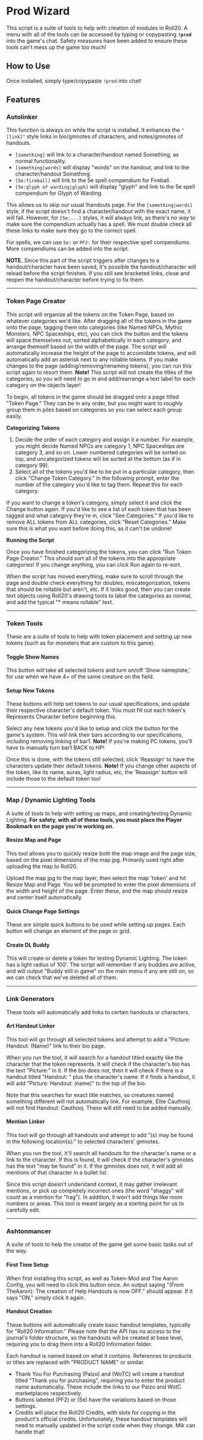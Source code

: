 # Prod Wizard
This script is a suite of tools to help with creation of modules in Roll20. A menu with all of the tools can be accessed by typing or copypasting **`!prod`** into the game's chat. Safety measures have been added to ensure these tools can't mess up the game too much!


## How to Use
Once installed, simply type/copypaste `!prod` into chat!

## Features

### Autolinker
This function is always on while the script is installed. It enhances the `"[link]"` style links in bio/gmnotes of characters, and notes/gmnotes of handouts.
* `[something]` will link to a character/handout named Something, as normal functionality.
* `[something|words]` will display "words" on the handout, and link to the character/handout Something.
* `[5e:fireball]` will link to the 5e spell compendium for Fireball.
* `[5e:glyph of warding|glyph]` will display "glyph" and link to the 5e spell compendium for Glyph of Warding.

This allows us to skip our usual !handouts page. For the `[something|words]` style, if the script doesn't find a character/handout with the exact name, it will fail. However, for `[5e:...]` styles, it will always link, as there's no way to make sure the compendium actually has a spell. We must double check all these links to make sure they go to the correct spell.

For spells, we can use `5e:` or `PF2:` for their respective spell compendiums. More compendiums can be added into the script.

**NOTE.** Since this part of the script triggers after changes to a handout/character have been saved, it's possible the handout/character will reload before the script finishes. If you still see bracketed links, close and reopen the handout/character before trying to fix them.

---
### Token Page Creator
This script will organize all the tokens on the Token Page, based on whatever categories we'd like. After dragging all of the tokens in the game onto the page, tagging them into categories (like Named NPCs, Mythic Monsters, NPC Spaceships, etc), you can click the button and the tokens will space themselves out, sorted alphabetically in each category, and arrange themself based on the width of the page. The script will automatically increase the height of the page to accomidate tokens, and will automatically add an asterisk next to any rollable tokens. If you make changes to the page (adding/removing/renaming tokens), you can run this script again to resort them. **Note!** This script will not create the titles of the categories, so you will need to go in and add/rearrange a text label for each category on the objects layer! 

To begin, all tokens in the game should be dragged onto a page titled "Token Page." They can be in any order, but you might want to roughly group them in piles based on categories so you can select each group easily.

**Categorizing Tokens**

1. Decide the order of each category and assign it a number. For example, you might decide Named NPCs are category 1, NPC Spaceships are category 3, and so on. Lower numbered categories will be sorted on top, and uncategorized tokens will be sorted at the bottom (as if in category 99).
2. Select all of the tokens you'd like to be put in a particular category, then click "Change Token Category." In the following prompt, enter the number of the category you'd like to tag them. Repeat this for each category.

If you want to change a token's category, simply select it and click the Change button again. If you'd like to see a list of each token that has been tagged and what category they're in, click "See Categories." 
If you'd like to remove ALL tokens from ALL categories, click "Reset Categories." Make sure this is what you want before doing this, as it can't be undone! 

**Running the Script**

Once you have finished categorizing the tokens, you can click "Run Token Page Creator." This should sort all of the tokens into the appropriate categories! If you change anything, you can click Run again to re-sort. 

When the script has moved everything, make sure to scroll through the page and double check everything for doubles, miscategorization, tokens that should be rollable but aren't, etc. If it looks good, then you can create text objects using Roll20's drawing tools to label the categories as normal, and add the typical "* means rollable" text.

---
### Token Tools
These are a suite of tools to help with token placement and setting up new tokens (such as for monsters that are custom to this game).

#### Toggle Show Names
This button will take all selected tokens and turn on/off 'Show nameplate,' for use when we have 4+ of the same creature on the field.  

#### Setup New Tokens
These buttons will help set tokens to our usual specifications, and update their respective character's default token. You must fill out each token's Represents Character before beginning this.

Select any new tokens you'd like to setup and click the button for the game's system. This will link their bars according to our specifications, including removing linking of bar1. **Note!** If you're making PC tokens, you'll have to manually turn bar1 BACK to HP!

Once this is done, with the tokens still selected, click 'Reassign' to have the characters update their default tokens. **Note!** If you change other aspects of the token, like its name, auras, light radius, etc, the 'Reassign' button will include those to the default token too!

---
### Map / Dynamic Lighting Tools
A suite of tools to help with setting up maps, and creating/testing Dynamic Lighting.
**For safety, with all of these tools, you must place the Player Bookmark on the page you're working on.**

#### Resize Map and Page
This tool allows you to quickly resize both the map image and the page size, based on the pixel dimensions of the map jpg. Primarily used right after uploading the map to Roll20. 

Upload the map jpg to the map layer, then select the map 'token' and hit Resize Map and Page.
You will be prompted to enter the pixel dimensions of the width and height of the page. Enter these, and the map should resize and center itself automatically.

#### Quick Change Page Settings
These are simple quick buttons to be used while setting up pages. Each button will change an element of the page or grid.

#### Create DL Buddy
This will create or delete a token for testing Dynamic Lighting. The token has a light radius of 100'. The script will remember if any buddies are active, and will output "Buddy still in game" on the main menu if any are still on, so we can check that we've deleted all of them.

---
### Link Generators
These tools will automatically add links to certain handouts or characters.

#### Art Handout Linker
This tool will go through all selected tokens and attempt to add a "Picture: Handout: (Name)" link to their bio page. 

When you run the tool, it will search for a handout titled exactly like the character that the token represents. It will check if the character's bio has the text "Picture:" in it. If the bio does not, then it will check if there is a handout titled "Handout: " plus the character's name. If it finds a handout, it will add "Picture: Handout: (name)" to the top of the bio.

Note that this searches for exact title matches, so creatures named something different will not automatically link. For example, Elite Cauthooj will not find Handout: Cauthooj. These will still need to be added manually.

#### Mention Linker
This tool will go through all handouts and attempt to add "<name>(s) may be found in the following location(s):" to selected characters' gmnotes.
  
When you run the tool, it'll search all handouts for the character's name or a link to the character. If this is found, it will check if the character's gmnotes has the text "may be found" in it. If the gmnotes does not, it will add all mentions of that character in a bullet list. 

Since this script doesn't understand context, it may gather irrelevant mentions, or pick up completely incorrect ones (the word "shaggy" will count as a mention for "hag"). In addition, it won't add things like room numbers or areas. This tool is meant largely as a starting point for us to carefully edit. 

---
### Ashtonmancer
A suite of tools to help the creator of the game get some basic tasks out of the way.

#### First Time Setup
When first installing this script, as well as Token-Mod and The Aaron Config, you will need to click this button once. An output saying "(From TheAaron): The creation of Help Handouts is now OFF." should appear. If it says "ON," simply click it again.

#### Handout Creation
These buttons will automatically create basic handout templates, typically for "Roll20 Information." Please note that the API has no access to the journal's folder structure, so the handouts will be created at base level, requiring you to drag them into a Roll20 Information folder.

Each handout is named based on what it contains. References to products or titles are replaced with "PRODUCT NAME" or similar.
* Thank You For Purchasing (Paizo) and (WoTC) will create a handout titled "Thank you for purchasing", requiring you to enter the product name automatically. These include the links to our Paizo and WotC marketplaces respectively.
* Buttons labeled (PF2) or (5e) have the variations based on those settings. 
* Credits will place the Roll20 Credits, with slots for copying in the product's official credits.
Unfortunately, these handout templates will need to manually updated in the script code when they change. Mik can handle that!
